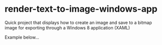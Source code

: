 # render-text-to-image-windows-app
Quick project that displays how to create an image and save to a bitmap image for exporting through a Windows 8 application (XAML)

Example below...
